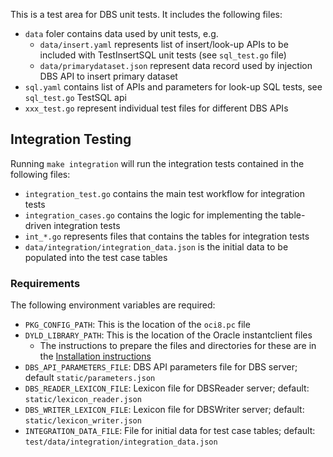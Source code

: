 This is a test area for DBS unit tests. It includes the following files:
- `data` foler contains data used by unit tests, e.g.
  - `data/insert.yaml` represents list of insert/look-up APIs to be included with
  TestInsertSQL unit tests (see `sql_test.go` file)
  - `data/primarydataset.json` represent data record used by injection
  DBS API to insert primary dataset
- `sql.yaml` contains list of APIs and parameters for look-up SQL tests, see
`sql_test.go` TestSQL api
- `xxx_test.go` represent individual test files for different DBS APIs

## Integration Testing
Running `make integration` will run the integration tests contained in the following files:
- `integration_test.go` contains the main test workflow for integration tests
- `integration_cases.go` contains the logic for implementing the table-driven integration tests
- `int_*.go` represents files that contains the tables for integration tests
- `data/integration/integration_data.json` is the initial data to be populated into the test case tables

### Requirements
The following environment variables are required:
- `PKG_CONFIG_PATH`: This is the location of the `oci8.pc` file
- `DYLD_LIBRARY_PATH`: This is the location of the Oracle instantclient files
  - The instructions to prepare the files and directories for these are in the [Installation instructions](docs/Installation.md)
- `DBS_API_PARAMETERS_FILE`: DBS API parameters file for DBS server; default `static/parameters.json`
- `DBS_READER_LEXICON_FILE`: Lexicon file for DBSReader server; default: `static/lexicon_reader.json`
- `DBS_WRITER_LEXICON_FILE`: Lexicon file for DBSWriter server; default: `static/lexicon_writer.json`
- `INTEGRATION_DATA_FILE`: File for initial data for test case tables; default: `test/data/integration/integration_data.json`
